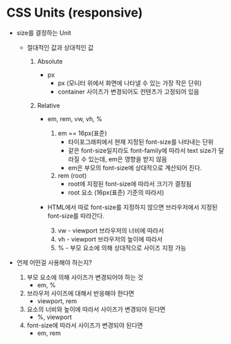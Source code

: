 # CSS Units (responsive)

- size를 결정하는 Unit

  - 절대적인 값과 상대적인 값

    1. Absolute
       - px
         - px (모니터 위에서 화면에 나타낼 수 있는 가장 작은 단위)
         - container 사이즈가 변경되어도 컨텐츠가 고정되어 있음
    2. Relative

       - em, rem, vw, vh, %
         1. em == 16px(표준)
            - 타이포그래피에서 현재 지정된 font-size를 나타내는 단위
            - 같은 font-size일지라도 font-family에 따라서 text size가 달라질 수 있는데, em은 영향을 받지 않음
            - em은 부모의 font-size에 상대적으로 계산되어 진다.
         2. rem (root)
            - root에 지정된 font-size에 따라서 크기가 결정됨
            - root 요소 (16px(표준) 기준의 따라서)
       - HTML에서 따로 font-size를 지정하지 않으면 브라우저에서 지정된 font-size를 따라간다.

         3. vw - viewport 브라우저의 너비에 따라서
         4. vh - viewport 브라우저의 높이에 따라서
         5. % - 부모 요소에 의해 상대적으로 사이즈 지정 가능

- 언제 어떤걸 사용해야 하는지?
  1. 부모 요소에 의해 사이즈가 변경되어야 하는 것
     - em, %
  2. 브라우저 사이즈에 대해서 반응해야 한다면
     - viewport, rem
  3. 요소의 너비와 높이에 따라서 사이즈가 변경되야 된다면
     - %, viewport
  4. font-size에 따라서 사이즈가 변경되야 된다면
     - em, rem
